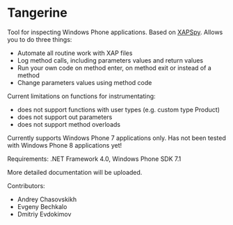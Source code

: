 Tangerine
=========

Tool for inspecting Windows Phone applications. Based on [XAPSpy](http://github.com/sensepost/xapspy). Allows you to do three things:

 - Automate all routine work with XAP files
 - Log method calls, including parameters values and return values
 - Run your own code on method enter, on method exit or instead of a method
 - Change parameters values using method code

Current limitations on functions for instrumentating:
 - does not support functions with user types (e.g. custom type Product)
 - does not support out parameters
 - does not support method overloads

Currently supports Windows Phone 7 applications only. Has not been tested with Windows Phone 8 applications yet!

Requirements: .NET Framework 4.0, Windows Phone SDK 7.1

More detailed documentation will be uploaded.

Contributors:
* Andrey Chasovskikh
* Evgeny Bechkalo
* Dmitriy Evdokimov